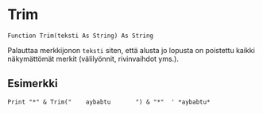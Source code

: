 <!--text-->
Trim
====

```eppabasic
Function Trim(teksti As String) As String
```

Palauttaa merkkijonon `teksti` siten, että alusta jo lopusta on poistettu kaikki näkymättömät merkit (välilyönnit, rivinvaihdot yms.).

Esimerkki
---------
```eppabasic
Print "*" & Trim("    aybabtu       ") & "*"  ' *aybabtu*
```
